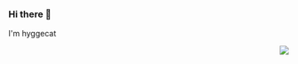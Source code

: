 ### Hi there 👋
I'm hyggecat

<img align="right" src="https://github-readme-stats.vercel.app/api?username=hyggecat&show_icons=true&theme=radical">


